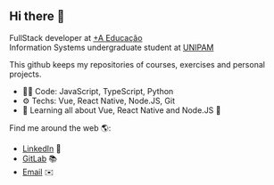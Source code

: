 <h2>Hi there 👋</h2>
FullStack developer at <a href="https://www.grupoa.com.br/">+A Educação </a><br>
Information Systems undergraduate student at <a href="https://www.unipam.edu.br/">UNIPAM </a><br>

This github keeps my repositories of courses, exercises and personal projects.
- 👨‍💻 Code: JavaScript, TypeScript, Python
- ⚙️ Techs: Vue, React Native, Node.JS, Git
- 🌱 Learning all about Vue, React Native and Node.JS 👀

Find me around the web 🌎:
- <a href="https://www.linkedin.com/in/joaovfsousa/">LinkedIn</a> 💼
- <a href="https://gitlab.com/joaovfsousa">GitLab</a> 📚
- <a href="mailto:joaovfsousa@gmail.com?subject=[GitHub]" target="_blank">Email</a> ✉️
